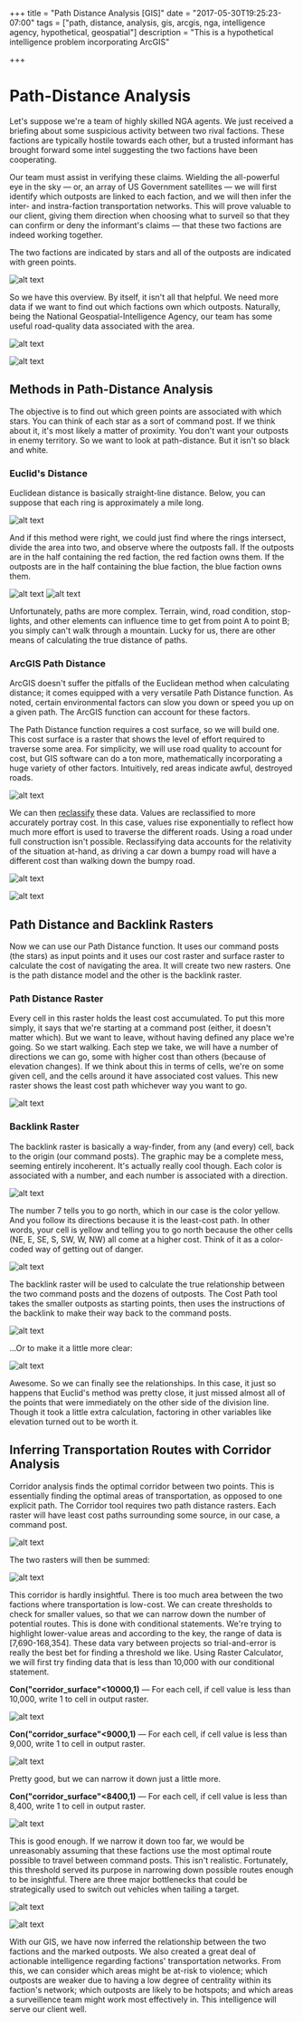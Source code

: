 +++
title = "Path Distance Analysis [GIS]"
date = "2017-05-30T19:25:23-07:00"
tags = ["path, distance, analysis, gis, arcgis, nga, intelligence agency, hypothetical, geospatial"]
description = "This is a hypothetical intelligence problem incorporating ArcGIS"

+++

# Path-Distance Analysis

Let's suppose we're a team of highly skilled NGA agents. We just received a briefing about some suspicious activity between two rival factions. These factions are typically hostile towards each other, but a trusted informant has brought forward some intel suggesting the two factions have been cooperating. 

Our team must assist in verifying these claims. Wielding the all-powerful eye in the sky — or, an array of US Government satellites — we will first identify which outposts are linked to each faction, and we will then infer the inter- and instra-faction transportation networks. This will prove valuable to our client, giving them direction when choosing what to surveil so that they can confirm or deny the informant's claims — that these two factions are indeed working together.

The two factions are indicated by stars and all of the outposts are indicated with green points.

![alt text](img/pd1.png "Aerial shot of two factions within the city")

So we have this overview. By itself, it isn't all that helpful. We need more data if we want to find out which factions own which outposts. Naturally, being the National Geospatial-Intelligence Agency, our team has some useful road-quality data associated with the area.

![alt text](img/pd2.png "digital elevation model for area of interest")

![alt text](img/pd3.png "slopes for area of interest")

## Methods in Path-Distance Analysis

The objective is to find out which green points are associated with which stars. You can think of each star as a sort of command post. If we think about it, it's most likely a matter of proximity. You don't want your outposts in enemy territory. So we want to look at path-distance. But it isn't so black and white.

### Euclid's Distance

Euclidean distance is basically straight-line distance. Below, you can suppose that each ring is approximately a mile long. 

![alt text](img/pd4.png "Euclid's Linear Distance")

And if this method were right, we could just find where the rings intersect, divide the area into two, and observe where the outposts fall. If the outposts are in the half containing the red faction, the red faction owns them. If the outposts are in the half containing the blue faction, the blue faction owns them.

![alt text](img/pd5.png "Euclid's Method in Determining Outpost-Faction Relationship")
![alt text](img/pd6.png "Area being Split by Euclidean Terms")

Unfortunately, paths are more complex. Terrain, wind, road condition, stop-lights, and other elements can influence time to get from point A to point B; you simply can't walk through a mountain. Lucky for us, there are other means of calculating the true distance of paths. 

### ArcGIS Path Distance

ArcGIS doesn't suffer the pitfalls of the Euclidean method when calculating distance; it comes equipped with a very versatile Path Distance function. As noted, certain environmental factors can slow you down or speed you up on a given path. The ArcGIS function can account for these factors. 

The Path Distance function requires a cost surface, so we will build one. This cost surface is a raster that shows the level of effort required to traverse some area. For simplicity, we will use road quality to account for cost, but GIS software can do a ton more, mathematically incorporating a huge variety of other factors. Intuitively, red areas indicate awful, destroyed roads.

![alt text](img/pd7.png "Road Quality in Cost Surface")

We can then [reclassify](http://desktop.arcgis.com/en/arcmap/10.3/tools/spatial-analyst-toolbox/creating-a-cost-surface-raster.htm) these data. Values are reclassified to more accurately portray cost. In this case, values rise exponentially to reflect how much more effort is used to traverse the different roads. Using a road under full construction isn't possible. Reclassifying data accounts for the relativity of the situation at-hand, as driving a car down a bumpy road will have a different cost than walking down the bumpy road.

![alt text](img/pd23.png "Reclassifying Cost Surface")

![alt text](img/pd8.png "Reclassified Cost Surface")

## Path Distance and Backlink Rasters

Now we can use our Path Distance function. It uses our command posts (the stars) as input points and it uses our cost raster and surface raster to calculate the cost of navigating the area. It will create two new rasters. One is the path distance model and the other is the backlink raster.

### Path Distance Raster

Every cell in this raster holds the least cost accumulated. To put this more simply, it says that we're starting at a command post (either, it doesn't matter which). But we want to leave, without having defined any place we're going. So we start walking. Each step we take, we will have a number of directions we can go, some with higher cost than others (because of elevation changes). If we think about this in terms of cells, we're on some given cell, and the cells around it have associated cost values. This new raster shows the least cost path whichever way you want to go.

![alt text](img/pd9.png "Area being Split by Euclidean Terms")

### Backlink Raster

The backlink raster is basically a way-finder, from any (and every) cell, back to the origin (our command posts). The graphic may be a complete mess, seeming entirely incoherent. It's actually really cool though. Each color is associated with a number, and each number is associated with a direction.

![alt text](img/pd26.png "Back Link Raster Directions from ArcGIS")

The number 7 tells you to go north, which in our case is the color yellow. And you follow its directions because it is the least-cost path. In other words, your cell is yellow and telling you to go north because the other cells (NE, E, SE, S, SW, W, NW) all come at a higher cost. Think of it as a color-coded way of getting out of danger.

![alt text](img/pd21.png "Back Link Raster")

The backlink raster will be used to calculate the true relationship between the two command posts and the dozens of outposts. The Cost Path tool takes the smaller outposts as starting points, then uses the instructions of the backlink to make their way back to the command posts.

![alt text](img/pd20.png "Cost Path with Backlink")

...Or to make it a little more clear:

![alt text](img/pd11.png "Cost Path without Backlink")

Awesome. So we can finally see the relationships. In this case, it just so happens that Euclid's method was pretty close, it just missed almost all of the points that were immediately on the other side of the division line. Though it took a little extra calculation, factoring in other variables like elevation turned out to be worth it.

## Inferring Transportation Routes with Corridor Analysis

Corridor analysis finds the optimal corridor between two points. This is essentially finding the optimal areas of transportation, as opposed to one explicit path. The Corridor tool requires two path distance rasters. Each raster will have least cost paths surrounding some source, in our case, a command post.

![alt text](img/pd27.png "Path Distance for Each Source")

The two rasters will then be summed:

![alt text](img/pd14.png "Summed Path Distances")

This corridor is hardly insightful. There is too much area between the two factions where transportation is low-cost. We can create thresholds to check for smaller values, so that we can narrow down the number of potential routes. This is done with conditional statements. We're trying to highlight lower-value areas and according to the key, the range of data is [7,690-168,354]. These data vary between projects so trial-and-error is really the best bet for finding a threshold we like. Using Raster Calculator, we will first try finding data that is less than 10,000 with our conditional statement.

__Con("corridor_surface"<10000,1)__ — For each cell, if cell value is less than 10,000, write 1 to cell in output raster.

![alt text](img/pd15.png "Corridor Threshold 10000")

__Con("corridor_surface"<9000,1)__ — For each cell, if cell value is less than 9,000, write 1 to cell in output raster.

![alt text](img/pd16.png "Corridor Threshold 9000")

Pretty good, but we can narrow it down just a little more. 

__Con("corridor_surface"<8400,1)__ — For each cell, if cell value is less than 8,400, write 1 to cell in output raster.

![alt text](img/pd17.png "Corridor Threshold 8400")

This is good enough. If we narrow it down too far, we would be unreasonably assuming that these factions use the most optimal route possible to travel between command posts. This isn't realistic. Fortunately, this threshold served its purpose in narrowing down possible routes enough to be insightful. There are three major bottlenecks that could be strategically used to switch out vehicles when tailing a target.

![alt text](img/pd29.png "Corridor Overlaid on City")

![alt text](img/pd30.png "Corridor Overlaid on City")

With our GIS, we have now inferred the relationship between the two factions and the marked outposts. We also created a great deal of actionable intelligence regarding factions' transportation networks. From this, we can consider which areas might be at-risk to violence; which outposts are weaker due to having a low degree of centrality within its faction's network; which outposts are likely to be hotspots; and which areas a surveillence team might work most effectively in. This intelligence will serve our client well.


